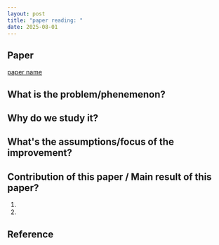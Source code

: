 ```yaml
---
layout: post
title: "paper reading: "
date: 2025-08-01
---
```


## Paper 

[paper name](https://proceedings.mlr.press/v161/ryder21a/ryder21a.pdf)

## What is the problem/phenemenon?



## Why do we study it?



## What's the assumptions/focus of the improvement?



## Contribution of this paper / Main result of this paper?

1. 

2.

## Reference
